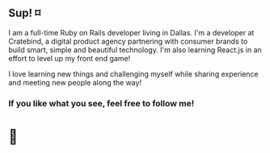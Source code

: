 ## Sup! ⌑

I am a full-time Ruby on Rails developer living in Dallas. I'm a developer at Cratebind, a digital product agency partnering with consumer brands to build smart, simple and beautiful technology. I'm also learning React.js in an effort to level up my front end game!

I love learning new things and challenging myself while sharing experience and meeting new people along the way!

### If you like what you see, feel free to follow me!

# 🤙
